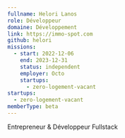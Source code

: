 ```yaml
---
fullname: Helori Lanos
role: Développeur
domaine: Développement
link: https://immo-spot.com
github: helori
missions:
  - start: 2022-12-06
    end: 2023-12-31
    status: independent
    employer: Octo
    startups:
      - zero-logement-vacant
startups:
  - zero-logement-vacant
memberType: beta
---
```

Entrepreneur & Développeur Fullstack